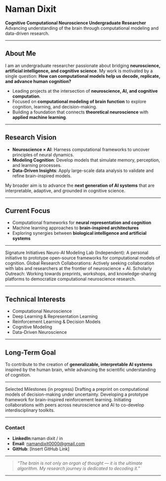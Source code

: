 # Naman Dixit 

**Cognitive Computational Neuroscience Undergraduate Researcher**
Advancing understanding of the brain through computational modeling and data-driven research.

---

## About Me

I am an undergraduate researcher passionate about bridging **neuroscience, artificial intelligence, and cognitive science**. My work is motivated by a single question:
**How can computational models help us decode, replicate, and advance human cognition?**

* Leading projects at the intersection of **neuroscience, AI, and cognitive computation**.
* Focused on **computational modeling of brain function** to explore cognition, learning, and decision-making.
* Building a foundation that connects **theoretical neuroscience** with **applied machine learning**.

---

## Research Vision

* **Neuroscience × AI**: Harness computational frameworks to uncover principles of neural dynamics.
* **Modeling Cognition**: Develop models that simulate memory, perception, and learning processes.
* **Data-Driven Insights**: Apply large-scale data analysis to validate and refine brain-inspired models.

My broader aim is to advance the **next generation of AI systems** that are interpretable, adaptive, and grounded in cognitive science.

---

## Current Focus

* Computational frameworks for **neural representation and cognition**
* Machine learning approaches to **brain-inspired architectures**
* Exploring synergies between **biological intelligence and artificial systems**

---

Signature Initiatives
Neuro-AI Modeling Lab (Independent): A personal initiative to prototype open-source frameworks for computational models of cognition.
Global Research Collaborations: Actively seeking collaboration with labs and researchers at the frontier of neuroscience + AI.
Scholarly Outreach: Working towards preprints, workshops, and knowledge-sharing platforms to democratize computational neuroscience research.

---

## Technical Interests

* Computational Neuroscience
* Deep Learning & Representation Learning
* Reinforcement Learning & Decision Models
* Cognitive Modeling
* Data-Driven Neuroscience

---

## Long-Term Goal

To contribute to the creation of **generalizable, interpretable AI systems** inspired by the human brain, while advancing the scientific understanding of cognition.

---

Selected Milestones (in progress)
Drafting a preprint on computational models of decision-making under uncertainty.
Developing a prototype framework for brain-inspired reinforcement learning.
Initiating collaborations with peers across neuroscience and AI to co-develop interdisciplinary toolkits.

---

### Contact

* **LinkedIn**:naman dixit / in 
* **Email**: namandixit0000@gmail.com
* **GitHub**: [Insert GitHub Link]

---

> *“The brain is not only an organ of thought — it is the ultimate algorithm. My research journey is dedicated to decoding it.”*

---
